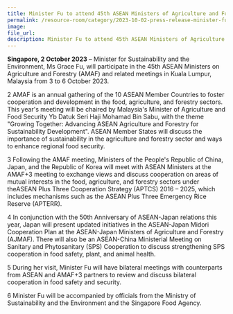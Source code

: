 ```yaml
---  
title: Minister Fu to attend 45th ASEAN Ministers of Agriculture and Forestry Meeting in Malysia
permalink: /resource-room/category/2023-10-02-press-release-minister-fu-to-attend-45th-amaf-in-malaysia/
image:  
file_url:  
description: Minister Fu to attend 45th ASEAN Ministers of Agriculture and Forestry Meeting in Malysia
--- 
```


 **Singapore, 2 October 2023** – Minister for Sustainability and the Environment, Ms Grace Fu, will participate in the 45th ASEAN Ministers on Agriculture and Forestry (AMAF) and related meetings in Kuala Lumpur, Malaysia from 3 to 6 October 2023.

2 AMAF is an annual gathering of the 10 ASEAN Member Countries to foster cooperation and development in the food, agriculture, and forestry sectors. This year's meeting will be chaired by Malaysia's Minister of Agriculture and Food Security Yb Datuk Seri Haji Mohamad Bin Sabu, with the theme "Growing Together: Advancing ASEAN Agriculture and Forestry for Sustainability Development". ASEAN Member States will discuss the importance of sustainability in the agriculture and forestry sector and ways to enhance regional food security.

3 Following the AMAF meeting, Ministers of the People's Republic of China, Japan, and the Republic of Korea will meet with ASEAN Ministers at the AMAF+3 meeting to exchange views and discuss cooperation on areas of mutual interests in the food, agriculture, and forestry sectors under theASEAN Plus Three Cooperation Strategy (APTCS) 2016 – 2025, which includes mechanisms such as the ASEAN Plus Three Emergency Rice Reserve (APTERR).

4 In conjunction with the 50th Anniversary of ASEAN-Japan relations this year, Japan will present updated initiatives in the ASEAN-Japan Midori Cooperation Plan at the ASEAN-Japan Ministers of Agriculture and Forestry (AJMAF). There will also be an ASEAN-China Ministerial Meeting on Sanitary and Phytosanitary (SPS) Cooperation to discuss strengthening SPS cooperation in food safety, plant, and animal health.

5 During her visit, Minister Fu will have bilateral meetings with counterparts from ASEAN and AMAF+3 partners to review and discuss bilateral cooperation in food safety and security.

6 Minister Fu will be accompanied by officials from the Ministry of Sustainability and the Environment and the Singapore Food Agency.
